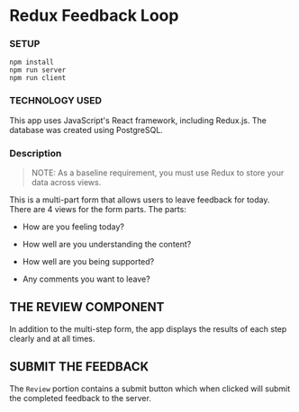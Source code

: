 # Redux Feedback Loop

### SETUP

```
npm install
npm run server
npm run client
```

### TECHNOLOGY USED

This app uses JavaScript's React framework, including Redux.js. The database was created using PostgreSQL.
### Description

> NOTE: As a baseline requirement, you must use Redux to store your data across views.

This is a multi-part form that allows users to leave feedback for today. 
There are 4 views for the form parts.
The parts:
- How are you feeling today?

- How well are you understanding the content?

- How well are you being supported?

- Any comments you want to leave?

## THE REVIEW COMPONENT

In addition to the multi-step form, the app displays the results of each step clearly and at all times. 

## SUBMIT THE FEEDBACK

The `Review` portion contains a submit button which when clicked will submit the completed feedback to the server. 
